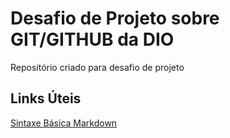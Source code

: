 # Desafio de Projeto sobre GIT/GITHUB da DIO
Repositório criado para desafio de projeto

## Links Úteis
[Sintaxe Básica Markdown](https://www.markdownguide.org/basic-syntax/)
